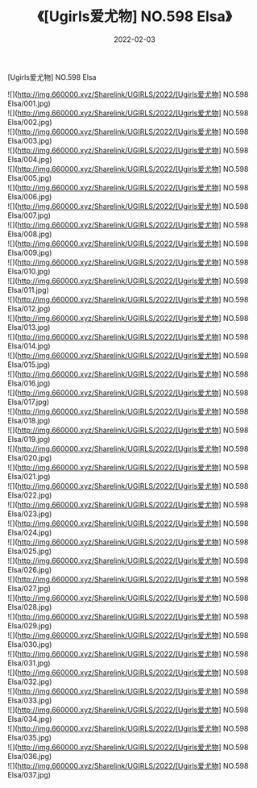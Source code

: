 ﻿---
layout: post
title:  《[Ugirls爱尤物] NO.598 Elsa》
date:   2022-02-03
img: http://img.660000.xyz/Sharelink/UGIRLS/2022/[Ugirls爱尤物] NO.598 Elsa/000.jpg
categories: [美女, 清纯, 唯美]
---

[Ugirls爱尤物] NO.598 Elsa

 ![](http://img.660000.xyz/Sharelink/UGIRLS/2022/[Ugirls爱尤物] NO.598 Elsa/001.jpg) <br>![](http://img.660000.xyz/Sharelink/UGIRLS/2022/[Ugirls爱尤物] NO.598 Elsa/002.jpg) <br>![](http://img.660000.xyz/Sharelink/UGIRLS/2022/[Ugirls爱尤物] NO.598 Elsa/003.jpg) <br>![](http://img.660000.xyz/Sharelink/UGIRLS/2022/[Ugirls爱尤物] NO.598 Elsa/004.jpg) <br>![](http://img.660000.xyz/Sharelink/UGIRLS/2022/[Ugirls爱尤物] NO.598 Elsa/005.jpg) <br>![](http://img.660000.xyz/Sharelink/UGIRLS/2022/[Ugirls爱尤物] NO.598 Elsa/006.jpg) <br>![](http://img.660000.xyz/Sharelink/UGIRLS/2022/[Ugirls爱尤物] NO.598 Elsa/007.jpg) <br>![](http://img.660000.xyz/Sharelink/UGIRLS/2022/[Ugirls爱尤物] NO.598 Elsa/008.jpg) <br>![](http://img.660000.xyz/Sharelink/UGIRLS/2022/[Ugirls爱尤物] NO.598 Elsa/009.jpg) <br>![](http://img.660000.xyz/Sharelink/UGIRLS/2022/[Ugirls爱尤物] NO.598 Elsa/010.jpg) <br>![](http://img.660000.xyz/Sharelink/UGIRLS/2022/[Ugirls爱尤物] NO.598 Elsa/011.jpg) <br>![](http://img.660000.xyz/Sharelink/UGIRLS/2022/[Ugirls爱尤物] NO.598 Elsa/012.jpg) <br>![](http://img.660000.xyz/Sharelink/UGIRLS/2022/[Ugirls爱尤物] NO.598 Elsa/013.jpg) <br>![](http://img.660000.xyz/Sharelink/UGIRLS/2022/[Ugirls爱尤物] NO.598 Elsa/014.jpg) <br>![](http://img.660000.xyz/Sharelink/UGIRLS/2022/[Ugirls爱尤物] NO.598 Elsa/015.jpg) <br>![](http://img.660000.xyz/Sharelink/UGIRLS/2022/[Ugirls爱尤物] NO.598 Elsa/016.jpg) <br>![](http://img.660000.xyz/Sharelink/UGIRLS/2022/[Ugirls爱尤物] NO.598 Elsa/017.jpg) <br>![](http://img.660000.xyz/Sharelink/UGIRLS/2022/[Ugirls爱尤物] NO.598 Elsa/018.jpg) <br>![](http://img.660000.xyz/Sharelink/UGIRLS/2022/[Ugirls爱尤物] NO.598 Elsa/019.jpg) <br>![](http://img.660000.xyz/Sharelink/UGIRLS/2022/[Ugirls爱尤物] NO.598 Elsa/020.jpg) <br>![](http://img.660000.xyz/Sharelink/UGIRLS/2022/[Ugirls爱尤物] NO.598 Elsa/021.jpg) <br>![](http://img.660000.xyz/Sharelink/UGIRLS/2022/[Ugirls爱尤物] NO.598 Elsa/022.jpg) <br>![](http://img.660000.xyz/Sharelink/UGIRLS/2022/[Ugirls爱尤物] NO.598 Elsa/023.jpg) <br>![](http://img.660000.xyz/Sharelink/UGIRLS/2022/[Ugirls爱尤物] NO.598 Elsa/024.jpg) <br>![](http://img.660000.xyz/Sharelink/UGIRLS/2022/[Ugirls爱尤物] NO.598 Elsa/025.jpg) <br>![](http://img.660000.xyz/Sharelink/UGIRLS/2022/[Ugirls爱尤物] NO.598 Elsa/026.jpg) <br>![](http://img.660000.xyz/Sharelink/UGIRLS/2022/[Ugirls爱尤物] NO.598 Elsa/027.jpg) <br>![](http://img.660000.xyz/Sharelink/UGIRLS/2022/[Ugirls爱尤物] NO.598 Elsa/028.jpg) <br>![](http://img.660000.xyz/Sharelink/UGIRLS/2022/[Ugirls爱尤物] NO.598 Elsa/029.jpg) <br>![](http://img.660000.xyz/Sharelink/UGIRLS/2022/[Ugirls爱尤物] NO.598 Elsa/030.jpg) <br>![](http://img.660000.xyz/Sharelink/UGIRLS/2022/[Ugirls爱尤物] NO.598 Elsa/031.jpg) <br>![](http://img.660000.xyz/Sharelink/UGIRLS/2022/[Ugirls爱尤物] NO.598 Elsa/032.jpg) <br>![](http://img.660000.xyz/Sharelink/UGIRLS/2022/[Ugirls爱尤物] NO.598 Elsa/033.jpg) <br>![](http://img.660000.xyz/Sharelink/UGIRLS/2022/[Ugirls爱尤物] NO.598 Elsa/034.jpg) <br>![](http://img.660000.xyz/Sharelink/UGIRLS/2022/[Ugirls爱尤物] NO.598 Elsa/035.jpg) <br>![](http://img.660000.xyz/Sharelink/UGIRLS/2022/[Ugirls爱尤物] NO.598 Elsa/036.jpg) <br>![](http://img.660000.xyz/Sharelink/UGIRLS/2022/[Ugirls爱尤物] NO.598 Elsa/037.jpg) <br>